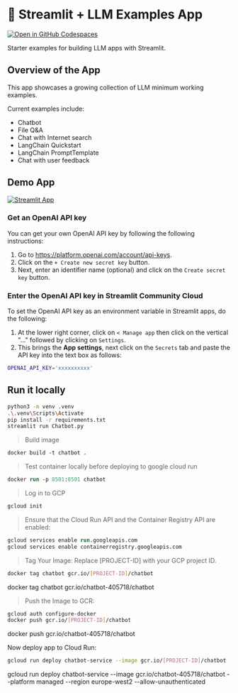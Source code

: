 # 🎈 Streamlit + LLM Examples App

[![Open in GitHub Codespaces](https://github.com/codespaces/badge.svg)](https://codespaces.new/streamlit/llm-examples?quickstart=1)

Starter examples for building LLM apps with Streamlit.

## Overview of the App

This app showcases a growing collection of LLM minimum working examples.

Current examples include:

- Chatbot
- File Q&A
- Chat with Internet search
- LangChain Quickstart
- LangChain PromptTemplate
- Chat with user feedback

## Demo App

[![Streamlit App](https://static.streamlit.io/badges/streamlit_badge_black_white.svg)](https://llm-examples.streamlit.app/)

### Get an OpenAI API key

You can get your own OpenAI API key by following the following instructions:

1. Go to https://platform.openai.com/account/api-keys.
2. Click on the `+ Create new secret key` button.
3. Next, enter an identifier name (optional) and click on the `Create secret key` button.

### Enter the OpenAI API key in Streamlit Community Cloud

To set the OpenAI API key as an environment variable in Streamlit apps, do the following:

1. At the lower right corner, click on `< Manage app` then click on the vertical "..." followed by clicking on `Settings`.
2. This brings the **App settings**, next click on the `Secrets` tab and paste the API key into the text box as follows:

```sh
OPENAI_API_KEY='xxxxxxxxxx'
```

## Run it locally

```sh
python3 -m venv .venv
.\.venv\Scripts\Activate
pip install -r requirements.txt
streamlit run Chatbot.py
```

> Build image

```ps
docker build -t chatbot .
```

> Test container locally before deploying to google cloud run

```ps
docker run -p 8501:8501 chatbot
```

> Log in to GCP

```ps
gcloud init
```

> Ensure that the Cloud Run API and the Container Registry API are enabled:

```ps
gcloud services enable run.googleapis.com
gcloud services enable containerregistry.googleapis.com
```

> Tag Your Image: Replace [PROJECT-ID] with your GCP project ID.

```bash
docker tag chatbot gcr.io/[PROJECT-ID]/chatbot
```
docker tag chatbot gcr.io/chatbot-405718/chatbot

> Push the Image to GCR:

```bash
gcloud auth configure-docker
docker push gcr.io/[PROJECT-ID]/chatbot
```
docker push gcr.io/chatbot-405718/chatbot

Now deploy app to Cloud Run:

```bash
gcloud run deploy chatbot-service --image gcr.io/[PROJECT-ID]/chatbot --platform managed --region europe-west2 --allow-unauthenticated
```

gcloud run deploy chatbot-service --image gcr.io/chatbot-405718/chatbot --platform managed --region europe-west2 --allow-unauthenticated
